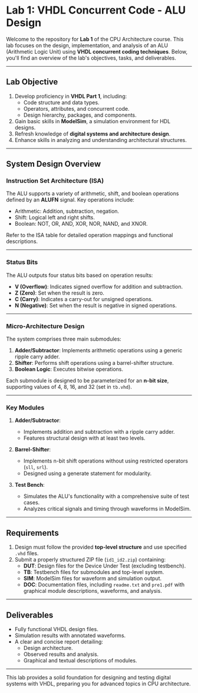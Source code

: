 # Lab 1: VHDL Concurrent Code - ALU Design

Welcome to the repository for **Lab 1** of the CPU Architecture course. This lab focuses on the design, implementation, and analysis of an ALU (Arithmetic Logic Unit) using **VHDL concurrent coding techniques**. Below, you'll find an overview of the lab's objectives, tasks, and deliverables.

---

## **Lab Objective**
1. Develop proficiency in **VHDL Part 1**, including:
   - Code structure and data types.
   - Operators, attributes, and concurrent code.
   - Design hierarchy, packages, and components.
2. Gain basic skills in **ModelSim**, a simulation environment for HDL designs.
3. Refresh knowledge of **digital systems and architecture design**.
4. Enhance skills in analyzing and understanding architectural structures.

---

## **System Design Overview**
### **Instruction Set Architecture (ISA)**
The ALU supports a variety of arithmetic, shift, and boolean operations defined by an **ALUFN** signal. Key operations include:
- Arithmetic: Addition, subtraction, negation.
- Shift: Logical left and right shifts.
- Boolean: NOT, OR, AND, XOR, NOR, NAND, and XNOR.

Refer to the ISA table for detailed operation mappings and functional descriptions.

---

### **Status Bits**
The ALU outputs four status bits based on operation results:
- **V (Overflow)**: Indicates signed overflow for addition and subtraction.
- **Z (Zero)**: Set when the result is zero.
- **C (Carry)**: Indicates a carry-out for unsigned operations.
- **N (Negative)**: Set when the result is negative in signed operations.

---

### **Micro-Architecture Design**
The system comprises three main submodules:
1. **Adder/Subtractor**: Implements arithmetic operations using a generic ripple carry adder.
2. **Shifter**: Performs shift operations using a barrel-shifter structure.
3. **Boolean Logic**: Executes bitwise operations.

Each submodule is designed to be parameterized for an **n-bit size**, supporting values of 4, 8, 16, and 32 (set in `tb.vhd`).

---

### **Key Modules**
1. **Adder/Subtractor**: 
   - Implements addition and subtraction with a ripple carry adder.
   - Features structural design with at least two levels.

2. **Barrel-Shifter**:
   - Implements n-bit shift operations without using restricted operators (`sll`, `srl`).
   - Designed using a generate statement for modularity.

3. **Test Bench**:
   - Simulates the ALU's functionality with a comprehensive suite of test cases.
   - Analyzes critical signals and timing through waveforms in ModelSim.

---

## **Requirements**
1. Design must follow the provided **top-level structure** and use specified `.vhd` files.
2. Submit a properly structured ZIP file (`id1_id2.zip`) containing:
   - **DUT**: Design files for the Device Under Test (excluding testbench).
   - **TB**: Testbench files for submodules and top-level system.
   - **SIM**: ModelSim files for waveform and simulation output.
   - **DOC**: Documentation files, including `readme.txt` and `pre1.pdf` with graphical module descriptions, waveforms, and analysis.

---

## **Deliverables**
- Fully functional VHDL design files.
- Simulation results with annotated waveforms.
- A clear and concise report detailing:
  - Design architecture.
  - Observed results and analysis.
  - Graphical and textual descriptions of modules.

---

This lab provides a solid foundation for designing and testing digital systems with VHDL, preparing you for advanced topics in CPU architecture.
